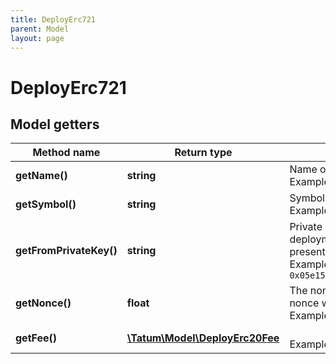 ```yaml
---
title: DeployErc721
parent: Model
layout: page
---
```


# DeployErc721

## Model getters

Method name | Return type | Description | Notes
------------ | ------------- | ------------- | -------------
**getName()** | **string** | Name of the ERC721 token <br>Example: `My ERC721` |
**getSymbol()** | **string** | Symbol of the ERC721 token <br>Example: `ERC_SYMBOL` |
**getFromPrivateKey()** | **string** | Private key of Ethereum account address, from which gas for deployment of ERC721 will be paid. Private key, or signature Id must be present. <br>Example: `0x05e150c73f1920ec14caa1e0b6aa09940899678051a78542840c2668ce5080c2` |
**getNonce()** | **float** | The nonce to be set to the transaction; if not present, the last known nonce will be used <br>Example: `null` | [optional]
**getFee()** | [**\Tatum\Model\DeployErc20Fee**](../DeployErc20Fee) |  <br>Example: `null` | [optional]

